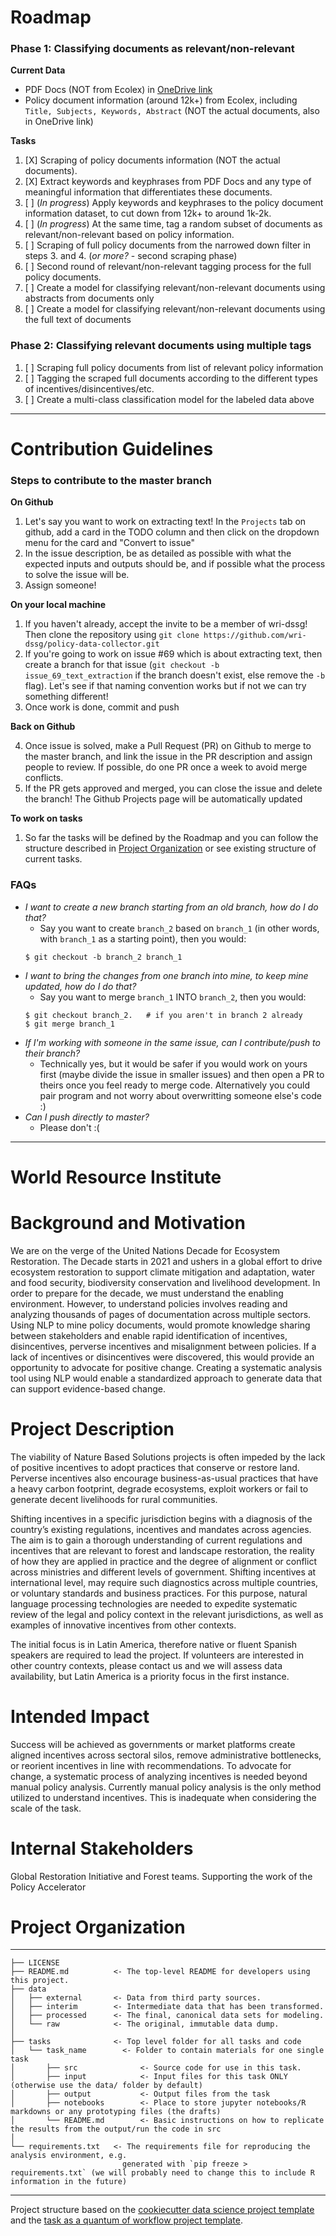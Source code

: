 Roadmap
==============================
### Phase 1: Classifying documents as relevant/non-relevant

**Current Data**
- PDF Docs (NOT from Ecolex) in [OneDrive link](https://onedrive.live.com/?authkey=%21APg%5FS4HvxM%5FJBBw&id=C675544AC4321F5C%21125&cid=C675544AC4321F5C) 
- Policy document information (around 12k+) from Ecolex, including `Title, Subjects, Keywords, Abstract` (NOT the actual documents, also in OneDrive link)

**Tasks** 
1. [X] Scraping of policy documents information (NOT the actual documents).
2. [X] Extract keywords and keyphrases from PDF Docs and any type of meaningful information that differentiates these documents.
3. [ ] (_In progress_) Apply keywords and keyphrases to the policy document information dataset, to cut down from 12k+ to around 1k-2k.
4. [ ] (_In progress_) At the same time, tag a random subset of documents as relevant/non-relevant based on policy information. 
5. [ ] Scraping of full policy documents from the narrowed down filter in steps 3. and 4. (_or more?_ - second scraping phase)
6. [ ] Second round of relevant/non-relevant tagging process for the full policy documents.
7. [ ] Create a model for classifying relevant/non-relevant documents using abstracts from documents only
8. [ ] Create a model for classifying relevant/non-relevant documents using the full text of documents

### Phase 2: Classifying relevant documents using multiple tags
1. [ ] Scraping full policy documents from list of relevant policy information 
2. [ ] Tagging the scraped full documents according to the different types of incentives/disincentives/etc. 
3. [ ] Create a multi-class classification model for the labeled data above

-------------------------------------
Contribution Guidelines
==============================
### Steps to contribute to the master branch

**On Github**
1. Let's say you want to work on extracting text! In the `Projects` tab on github, add a card in the TODO column and then click on the dropdown menu for the card and "Convert to issue"
2. In the issue description, be as detailed as possible with what the expected inputs and outputs should be, and if possible what the process to solve the issue will be. 
3. Assign someone! 

**On your local machine**
1. If you haven't already, accept the invite to be a member of wri-dssg! Then clone the repository using `git clone https://github.com/wri-dssg/policy-data-collector.git`
2. If you're going to work on issue #69 which is about extracting text, then create a branch for that issue (`git checkout -b issue_69_text_extraction` if the branch doesn't exist, else remove the `-b` flag). Let's see if that naming convention works but if not we can try something different!
3. Once work is done, commit and push

**Back on Github**

4. Once issue is solved, make a Pull Request (PR) on Github to merge to the master branch, and link the issue in the PR description and assign people to review. If possible, do one PR once a week to avoid merge conflicts. 
5. If the PR gets approved and merged, you can close the issue and delete the branch! The Github Projects page will be automatically updated

**To work on tasks**
1. So far the tasks will be defined by the Roadmap and you can follow the structure described in [Project Organization](#project-organization) or see existing structure of current tasks.

### FAQs
- _I want to create a new branch starting from an old branch, how do I do that?_
    - Say you want to create `branch_2` based on `branch_1` (in other words, with `branch_1` as a starting point), then you would:
    ```
    $ git checkout -b branch_2 branch_1    
    ```
- _I want to bring the changes from one branch into mine, to keep mine updated, how do I do that?_
    - Say you want to merge `branch_1` INTO `branch_2`, then you would:
    ```
    $ git checkout branch_2.   # if you aren't in branch 2 already
    $ git merge branch_1
    ```
- _If I'm working with someone in the same issue, can I contribute/push to their branch?_
    - Technically yes, but it would be safer if you would work on yours first (maybe divide the issue in smaller issues) and then open a PR to theirs once you feel ready to merge code. Alternatively you could pair program and not worry about overwritting someone else's code :)
- _Can I push directly to master?_
    - Please don't :( 
    

-------------------------------------
World Resource Institute
==============================
# Background and Motivation

We are on the verge of the United Nations Decade for Ecosystem Restoration. The Decade starts in 2021 and ushers in a global effort to drive ecosystem restoration to support climate mitigation and adaptation, water and food security, biodiversity conservation and livelihood development. In order to prepare for the decade, we must understand the enabling environment. However, to understand policies involves reading and analyzing thousands of pages of documentation across multiple sectors. Using NLP to mine policy documents, would promote knowledge sharing between stakeholders and enable rapid identification of incentives, disincentives, perverse incentives and misalignment between policies. If a lack of incentives or disincentives were discovered, this would provide an opportunity to advocate for positive change. Creating a systematic analysis tool using NLP would enable a standardized approach to generate data that can support evidence-based change.

# Project Description

The viability of Nature Based Solutions projects is often impeded by the lack of positive incentives to adopt practices that conserve or restore land. Perverse incentives also encourage business-as-usual practices that have a heavy carbon footprint, degrade ecosystems, exploit workers or fail to generate decent livelihoods for rural communities.

Shifting incentives in a specific jurisdiction begins with a diagnosis of the country’s existing regulations, incentives and mandates across agencies. The aim is to gain a thorough understanding of current regulations and incentives that are relevant to forest and landscape restoration, the reality of how they are applied in practice and the degree of alignment or conflict across ministries and different levels of government. Shifting incentives at international level, may require such diagnostics across multiple countries, or voluntary standards and business practices. For this purpose, natural language processing technologies are needed to expedite systematic review of the legal and policy context in the relevant jurisdictions, as well as examples of innovative incentives from other contexts.

The initial focus is in Latin America, therefore native or fluent Spanish speakers are required to lead the project. If volunteers are interested in other country contexts, please contact us and we will assess data availability, but Latin America is a priority focus in the first instance.

# Intended Impact

Success will be achieved as governments or market platforms create aligned incentives across sectoral silos, remove administrative bottlenecks, or reorient incentives in line with recommendations. To advocate for change, a systematic process of analyzing incentives is needed beyond manual policy analysis. Currently manual policy analysis is the only method utilized to understand incentives. This is inadequate when considering the scale of the task.

# Internal Stakeholders

Global Restoration Initiative and Forest teams. Supporting the work of the Policy Accelerator

# Project Organization
------------

    ├── LICENSE
    ├── README.md          <- The top-level README for developers using this project.
    ├── data
    │   ├── external       <- Data from third party sources.
    │   ├── interim        <- Intermediate data that has been transformed.
    │   ├── processed      <- The final, canonical data sets for modeling.
    │   └── raw            <- The original, immutable data dump.
    │
    ├── tasks              <- Top level folder for all tasks and code
    │   └── task_name        <- Folder to contain materials for one single task
    │       ├── src              <- Source code for use in this task.
    │       ├── input            <- Input files for this task ONLY (otherwise use the data/ folder by default)
    │       ├── output           <- Output files from the task
    │       ├── notebooks        <- Place to store jupyter notebooks/R markdowns or any prototyping files (the drafts)
    │       └── README.md        <- Basic instructions on how to replicate the results from the output/run the code in src
    │
    └── requirements.txt   <- The requirements file for reproducing the analysis environment, e.g.
                             generated with `pip freeze > requirements.txt` (we will probably need to change this to include R information in the future)
--------

Project structure based on the [cookiecutter data science project template](https://drivendata.github.io/cookiecutter-data-science/) and the [task as a quantum of workflow project template](https://hrdag.org/2016/06/14/the-task-is-a-quantum-of-workflow/). 

